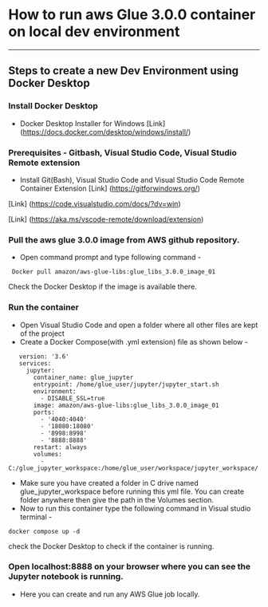 # How to run aws Glue 3.0.0 container on local dev environment  
***
## Steps to create a new Dev Environment using Docker Desktop
### Install Docker Desktop  
* Docker Desktop Installer for Windows 
[Link] (https://docs.docker.com/desktop/windows/install/)
### Prerequisites - Gitbash, Visual Studio Code, Visual Studio Remote extension
* Install Git(Bash), Visual Studio Code and Visual Studio Code Remote Container Extension
[Link] (https://gitforwindows.org/)  

[Link] (https://code.visualstudio.com/docs/?dv=win)  

[Link] (https://aka.ms/vscode-remote/download/extension)  

### Pull the aws glue 3.0.0 image from AWS github repository. 
* Open command prompt and type following command - 
```
 Docker pull amazon/aws-glue-libs:glue_libs_3.0.0_image_01  
```
 Check the Docker Desktop if the image is available there. 
### Run the container 
* Open Visual Studio Code and open a folder where all other files are kept of the project
* Create a Docker Compose(with .yml extension) file as shown below -    
 ```
    version: '3.6'    
    services:    
      jupyter:    
        container_name: glue_jupyter    
        entrypoint: /home/glue_user/jupyter/jupyter_start.sh    
        environment: 
          - DISABLE_SSL=true
        image: amazon/aws-glue-libs:glue_libs_3.0.0_image_01
        ports:
          - '4040:4040'
          - '18080:18080'
          - '8998:8998'
          - '8888:8888'
        restart: always
        volumes:
          - C:/glue_jupyter_workspace:/home/glue_user/workspace/jupyter_workspace/
```
            
* Make sure you have created a folder in C drive named glue_jupyter_workspace before running this yml file. You can create folder anywhere then give the path in the Volumes section. 
* Now to run this container type the following command in Visual studio terminal - 
```
docker compose up -d 
```
check the Docker Desktop to check if the container is running. 
### Open localhost:8888 on your browser where you can see the Jupyter notebook is running.  
* Here you can create and run any AWS Glue job locally. 
